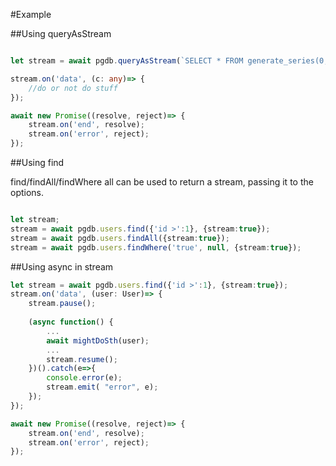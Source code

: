 #Example

##Using queryAsStream
```ts

let stream = await pgdb.queryAsStream(`SELECT * FROM generate_series(0, 1001) num`);

stream.on('data', (c: any)=> {
    //do or not do stuff
});

await new Promise((resolve, reject)=> {
    stream.on('end', resolve);
    stream.on('error', reject);
});

```

##Using find

find/findAll/findWhere all can be used to return a stream, passing it to the options.

```ts

let stream;
stream = await pgdb.users.find({'id >':1}, {stream:true});
stream = await pgdb.users.findAll({stream:true});
stream = await pgdb.users.findWhere('true', null, {stream:true});


```

##Using async in stream
```ts
let stream = await pgdb.users.find({'id >':1}, {stream:true});
stream.on('data', (user: User)=> {
    stream.pause();
    
    (async function() {
        ...
        await mightDoSth(user);
        ...        
        stream.resume();
    })().catch(e=>{
        console.error(e);
        stream.emit( "error", e);
    });
});

await new Promise((resolve, reject)=> {
    stream.on('end', resolve);
    stream.on('error', reject);
});
```
